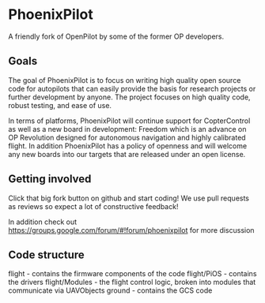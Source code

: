 # PhoenixPilot

A friendly fork of OpenPilot by some of the former OP developers.

## Goals
The goal of PhoenixPilot is to focus on writing high quality open source code for autopilots that can easily provide the basis for research projects or further development by anyone.  The project focuses on high quality code, robust testing, and ease of use.

In terms of platforms, PhoenixPilot will continue support for CopterControl as well as a new board in development: Freedom which is an advance on OP Revolution designed for autonomous navigation and highly calibrated flight.  In addition PhoenixPilot has a policy of openness and will welcome any new boards into our targets that are released under an open license.

## Getting involved
Click that big fork button on github and start coding!  We use pull requests as reviews so expect a lot of constructive feedback!

In addition check out https://groups.google.com/forum/#!forum/phoenixpilot for more discussion

## Code structure

flight - contains the firmware components of the code
flight/PiOS - contains the drivers
flight/Modules - the flight control logic, broken into modules that communicate via UAVObjects
ground - contains the GCS code

